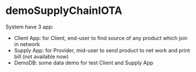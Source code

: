 # demoSupplyChainIOTA
System have 3 app:
 - Client App: for Client, end-user to find source of any product which join in network
 - Supply App: for Provider, mid-user to send product to net work and print bill (not available now)
 - DemoDB: some data demo for test Client and Supply App

